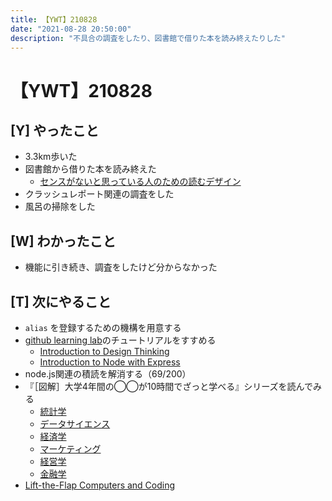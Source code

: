 ```yaml
---
title: 【YWT】210828
date: "2021-08-28 20:50:00"
description: "不具合の調査をしたり、図書館で借りた本を読み終えたりした"
---
```


# 【YWT】210828

## [Y] やったこと

- 3.3km歩いた
- 図書館から借りた本を読み終えた
  - [センスがないと思っている人のための読むデザイン](https://www.amazon.co.jp/dp/4845116936)
- クラッシュレポート関連の調査をした
- 風呂の掃除をした

## [W] わかったこと

- 機能に引き続き、調査をしたけど分からなかった

## [T] 次にやること

- `alias` を登録するための機構を用意する
- [github learning lab](https://lab.github.com/githubtraining)のチュートリアルをすすめる
  - [Introduction to Design Thinking](https://lab.github.com/githubtraining/introduction-to-design-thinking)
  - [Introduction to Node with Express](https://lab.github.com/everydeveloper/introduction-to-node-with-express)
- node.js関連の積読を解消する（69/200）
- 『［図解］大学4年間の◯◯が10時間でざっと学べる』シリーズを読んでみる
  - [統計学](https://www.amazon.co.jp/dp/B07PXB4NN9)
  - [データサイエンス](https://www.amazon.co.jp/dp/B07XNW3TQM)
  - [経済学](https://www.amazon.co.jp/dp/B01KNLFHH6)
  - [マーケティング](https://www.amazon.co.jp/dp/B07BNC2SV3)
  - [経営学](https://www.amazon.co.jp/dp/B071SKDF3L)
  - [金融学](https://www.amazon.co.jp/dp/B07BB6Z7FW)
- [Lift-the-Flap Computers and Coding](https://www.amazon.co.jp/dp/1409591514)

